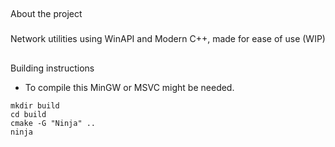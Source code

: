
##
About the project
###
Network utilities using WinAPI and Modern C++, made for ease of use (WIP)

##
Building instructions
- To compile this MinGW or MSVC might be needed. 
```
mkdir build 
cd build
cmake -G "Ninja" ..
ninja
```
